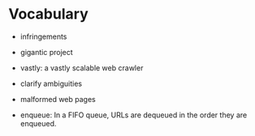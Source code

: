 # Vocabulary 

* infringements

* gigantic project

* vastly: a vastly scalable web crawler

* clarify ambiguities

* malformed web pages

* enqueue: In a FIFO queue, URLs are dequeued in the order they are enqueued.
